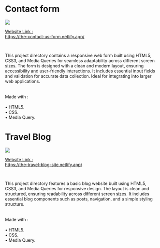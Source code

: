<h1> Contact form </h1>

<a href="https://the-contact-us-form.netlify.app/"> <img src="https://github.com/Rohit-Pakhre09/Media-Query-Exam/blob/bb17897f00b56243c709873acff51bc5695895cf/Contact-form.png"> </a>

<a href="https://the-contact-us-form.netlify.app/"><p>Website Link :<br> https://the-contact-us-form.netlify.app/</p></a> <br>
<p>This project directory contains a responsive web form built using HTML5, CSS3, and Media Queries for seamless adaptability across different screen sizes. The form is designed with a clean and modern layout, ensuring accessibility and user-friendly interactions. It includes essential input fields and validation for accurate data collection. Ideal for integrating into larger web applications.<br><br><br>
Made with : <br><br>
• HTML5.<br>
• CSS.<br>
• Media Query.<br>
</p>


<h1> Travel Blog </h1>

<a href="https://the-travel-blog-site.netlify.app/"> <img src="https://github.com/Rohit-Pakhre09/Media-Query-Exam/blob/9fb0d336093642d353c0ca3c6361438bbd37cebe/Travel_blog.png"> </a>

<a href="https://the-travel-blog-site.netlify.app/"><p>Website Link :<br> https://the-travel-blog-site.netlify.app/</p></a><br>
<p>This project directory features a basic blog website built using HTML5, CSS3, and Media Queries for responsive design. The layout is clean and structured, ensuring readability across different screen sizes. It includes essential blog components such as posts, navigation, and a simple styling structure.<br><br><br>
Made with : <br><br>
• HTML5.<br>
• CSS.<br>
• Media Query.<br>
</p>
